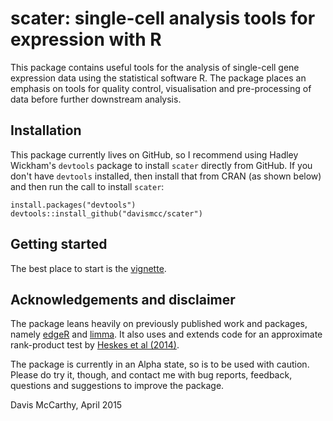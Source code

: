 # scater: single-cell analysis tools for expression with R

This package contains useful tools for the analysis of single-cell
gene expression data using the statistical software R. The package places an
emphasis on tools for quality control, visualisation and pre-processing of data
before further downstream analysis.

## Installation
This package currently lives on GitHub, so I recommend using Hadley Wickham's 
`devtools` package to install `scater` directly from GitHub. If you don't have 
`devtools` installed, then install that from CRAN (as shown below) and then run
the call to install `scater`:

```{r }
install.packages("devtools")
devtools::install_github("davismcc/scater")
```

## Getting started

The best place to start is the [vignette](http://github.com/davismcc/scater/blob/master/vignettes/vignette.Rmd).

## Acknowledgements and disclaimer

The package leans heavily on previously published work and packages, namely [edgeR](http://bioconductor.org/packages/release/bioc/html/edgeR.html) and [limma](http://bioconductor.org/packages/release/bioc/html/limma.html). It also uses and extends code for an approximate rank-product test by [Heskes et al (2014)](http://dx.doi.org/10.1186/s12859-014-0367-1).

The package is currently in an Alpha state, so is to be used with caution. 
Please do try it, though, and contact me with bug reports, feedback, questions
and suggestions to improve the package.

Davis McCarthy, April 2015
